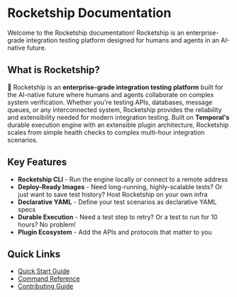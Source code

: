 # Rocketship Documentation

Welcome to the Rocketship documentation! Rocketship is an enterprise-grade integration testing platform designed for humans and agents in an AI-native future.

## What is Rocketship?

🚀 Rocketship is an **enterprise-grade integration testing platform** built for the AI-native future where humans and agents collaborate on complex system verification. Whether you're testing APIs, databases, message queues, or any interconnected system, Rocketship provides the reliability and extensibility needed for modern integration testing. Built on **Temporal's** durable execution engine with an extensible plugin architecture, Rocketship scales from simple health checks to complex multi-hour integration scenarios.

## Key Features

- **Rocketship CLI** - Run the engine locally or connect to a remote address
- **Deploy-Ready Images** - Need long-running, highly-scalable tests? Or just want to save test history? Host Rocketship on your own infra
- **Declarative YAML** - Define your test scenarios as declarative YAML specs
- **Durable Execution** - Need a test step to retry? Or a test to run for 10 hours? No problem!
- **Plugin Ecosystem** - Add the APIs and protocols that matter to you

## Quick Links

- [Quick Start Guide](quickstart.md)
- [Command Reference](reference/rocketship.md)
- [Contributing Guide](contributing.md)
